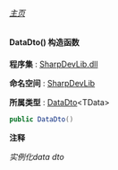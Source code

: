 ###### [主页](./Index.md "主页")

#### DataDto() 构造函数

**程序集** : [SharpDevLib.dll](./SharpDevLib.assembly.md "SharpDevLib.dll")

**命名空间** : [SharpDevLib](./SharpDevLib.namespace.md "SharpDevLib")

**所属类型** : [DataDto](./SharpDevLib.DataDto.1.md "DataDto")\<TData\>

``` csharp
public DataDto()
```
**注释**

*实例化data dto*


